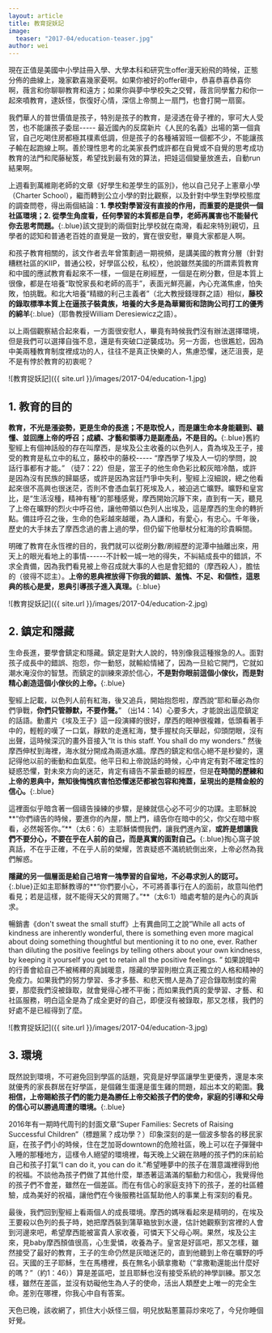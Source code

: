 ```yaml
---
layout: article
title: 教育捉妖記
image:
  teaser: "2017-04/education-teaser.jpg"
author: wei
---
```

現在正值是美國中小學註冊入學、大學本科和研究生offer漫天紛飛的時候，正態分佈的曲線上，幾家歡喜幾家憂啊。如果你被好的offer砸中，恭喜恭喜恭喜你啊，薇言和你聊聊教育和遠方；如果你與夢中學校失之交臂，薇言同學奮力和你一起來噴教育，逮妖怪，恢復好心情，深信上帝關上一扇門，也會打開一扇窗。

我們華人的普世價值是孩子，特別是孩子的教育，是浸透在骨子裡的，寧可大人受苦，也不能讓孩子委屈----- 最近國內的反腐新片《人民的名義》出場的第一個貪官，自己吃喝住房都極其樸素低調，但是孩子的各種補習班一個都不少，不能讓孩子輸在起跑線上啊。善於理性思考的北美家長們或許都在自覺或不自覺的思考成功教育的法門和爬藤秘笈，希望找到最有效的算法，把娃這個變量放進去，自動run結果啊。

上週看到萬維剛老師的文章《好學生和差學生的區別》，他以自己兒子上憲章小學（Charter School），繼而轉到公立小學的對比觀察，以及針對中學生對學校態度的調查問卷，得出兩個結論：**1. 學校對學習沒有直接的作用，而重要的是提供一個社區環境；2. 從學生角度看，任何學習的本質都是自學，老師再厲害也不能替代你去思考問題。**{:.blue}該文提到的兩個對比學校就在南灣，看起來特別親切，且學者的認知和普通老百姓的直覺是一致的，實在很安慰，畢竟大家都是人啊。

和孩子教育相關的，該文作者去年曾策劃過一期視頻，是講美國的教育分層（針對糟糕社區的KIIP，普通公校，好學區公校，私校），他說雖然美國的所謂素質教育和中國的應試教育看起來不一樣，一個是在刷經歷，一個是在刷分數，但是本質上很像，都是在培養“取悅家長和老師的高手”，表面光鮮亮麗，內心充滿焦慮，怕失敗，怕挑戰。和北大培養“精緻的利己主義者”（北大教授錢理群之語）相似，**藤校的錄取標準本質上在逼孩子裝貴族，培養的大多是為華爾街和諮詢公司打工的優秀的綿羊**{:.blue}（耶魯教授William Deresiewicz之語）。

以上兩個觀察結合起來看，一方面很安慰人，畢竟有時候我們沒有辦法選擇環境，但是我們可以選擇自強不息，還是有突破口逆襲成功。另一方面，也很尷尬，因為中美兩種教育制度裡成功的人，往往不是真正快樂的人，焦慮恐懼，迷茫沮喪，是不是有悖於教育的初衷呢？

![教育捉妖記]({{ site.url }}/images/2017-04/education-1.jpg)

## 1. 教育的目的

**教育，不光是漲姿勢，更是生命的長進；不是取悅人，而是讓生命本身能聽到、聽懂、並回應上帝的呼召；成績、才藝和領導力是副產品，不是目的。**{:.blue}舊約聖經上有個神話般的存在叫摩西，是埃及公主收養的以色列人，貴為埃及王子，接受的教育是私立中的私立，藤校中的藤校----- “摩西學了埃及人一切的學問，說話行事都有才能。” （徒7：22）但是，當王子的他生命色彩比較灰暗冷酷，或許是因為沒有民族的歸屬感，或許是因為宮廷鬥爭中失利，聖經上沒細說，總之他看起來很不高興也很迷茫，否則不會憑血氣打死埃及人，被迫逃亡曠野。曠野和皇宮比，是“生活沒種，精神有種”的那種感覺，摩西開始沉靜下來，直到有一天，聽見了上帝在曠野的烈火中呼召他，讓他帶領以色列人出埃及，這是摩西的生命的轉折點。備註呼召之後，生命的色彩越來越暖，為人謙和，有愛心，有忠心。千年後，歷史的大手抹去了摩西念過的書上過的學，但仍留下他舉杖分紅海的珍貴瞬間。

明確了教育在永恆裡的目的，我們就可以從刷分數/刷經歷的泥潭中抽離出來，用天上的眼光看地上的事情------不計較一城一地的得失，不糾結成長中的錯誤，不求全責備，因為我們看見被上帝召成就大事的人也是會犯錯的（摩西殺人），膽怯的（彼得不認主）。**上帝的恩典裡放得下你我的錯誤、羞愧、不足、和個性，這恩典的核心是愛，恩典引導孩子進入真理。**{:.blue}

![教育捉妖記]({{ site.url }}/images/2017-04/education-2.jpg)

## 2. 鎮定和隱藏

生命長進，要學會鎮定和隱藏。鎮定是對大人說的，特別像我這種猴急的人。面對孩子成長中的錯誤、抱怨，你一動怒，就輸給情緒了，因為一旦給它開門，它就如潮水淹沒你的智慧。而鎮定的訓練來源於信心，**不是對你眼前這個小傢伙，而是對精心創造這個小傢伙的上帝。**{:.blue}

聖經上記載，以色列人前有紅海，後又追兵，開始抱怨啦，摩西說“耶和華必為你們爭戰，**你們只管靜默，不要作聲。**” （出14：14）心要多大，才能說出這麼鎮定的話語。動畫片《埃及王子》這一段演繹的很好，摩西的眼神很複雜，低頭看著手中的，輕輕的嘆了一口氣，靜默的走進紅海，雙手握杖向天舉起，仰頭閉眼，沒有出聲，這時候深沉的畫外音接入“It is this staff. You shall do my wonders.” 然後摩西伸杖到海裡，海水就分開成為兩道水牆。摩西的鎮定和信心絕不是秒變的，還記得他以前的衝動和血氣麼。他平日和上帝說話的時候，心中肯定有對不確定性的疑惑恐懼，對未來方向的迷茫，肯定有禱告不蒙垂聽的經歷，但是**在時間的歷練和上帝的恩典中，無知後悔愧疚害怕恐懼迷茫都被包容和掩蓋，呈現出的是精金般的信心。**{:.blue}

這裡面似乎暗含著一個禱告操練的步驟，是練就信心必不可少的功課。主耶穌說**“你們禱告的時候，要進你的內屋，關上門，禱告你在暗中的父，你父在暗中察看，必然報答​​你。”**（太6：6）主耶穌憐憫我們，讓我們進內室，**或許是想讓我們不要分心，不要在乎在人前的自己，而是真實的面對自己。**{:.blue}掏心窩子說真話，不在乎正確，不在乎人前的榮耀，苦衷疑惑不滿統統倒出來，上帝必然為我們解惑。

**隱藏的另一個層面是給自己培育一塊學習的自留地，不必尋求別人的認可。**{:.blue}正如主耶穌教導的**“你們要小心，不可將善事行在人的面前，故意叫他們看見；若是這樣，就不能得天父的賞賜了。”**（太6:1）暗處考驗的是內心的真訴求。

暢銷書《don't sweat the small stuff》上有異曲同工之說“While all acts of kindness are inherently wonderful, there is something even more magical about doing something thoughtful but mentioning it to no one, ever. Rather than diluting the positive feelings by telling others about your own kindness, by keeping it yourself you get to retain all the positive feelings. ” 如果說暗中的行善會給自己不被稀釋的真誠暖意，隱藏的學習則樹立真正獨立的人格和精神的免疫力。如果我們的努力學習、多才多藝、和悲天憫人是為了迎合錄取制度的需要，那麼我們沒被錄取，就會覺得心裡不平衡；而如果我們真的愛學習、才藝、和社區服務，明白這全是為了成全更好的自己，即便沒有被錄取，那又怎樣，我們的好處不是已經得到了麼。

![教育捉妖記]({{ site.url }}/images/2017-04/education-3.jpg)

## 3. 環境

既然說到環境，不可避免回到學區的話題，究竟是好學區讓學生更優秀，還是本來就優秀的家長群居在好學區，是個雞生蛋還是蛋生雞的問題，超出本文的範圍。**我相信，上帝賜給孩子們的能力是為勝任上帝交給孩子們的使命，家庭的引導和父母的信心可以勝過周遭的環境。**{:.blue}

2016年有一期時代周刊的封面文章“Super Families: Secrets of Raising Successful Children”（標題黨？成功學？）印象深刻的是一個波多黎各的移民家庭，在孩子們小的時候，住在芝加哥downtown的危險社區，晚上可以在子彈聲中入睡的那種地方，這樣令人絕望的環境裡，每天晚上父親在熟睡的孩子們的床前給自己和孩子打氣“I can do it, you can do it.”希望睡夢中的孩子在潛意識裡得到他的祝福。不談他為孩子們做了其他什麼，單憑著這滿滿的驅動力和信心，我覺得他的孩子們不會差，雖然在一個差區。而在有信心的家庭支持下的孩子，差的社區體驗，成為美好的祝福，讓他們在今後服務社區幫助他人的事業上有深刻的看見。

最後，我們回到聖經上看兩個人的成長環境。摩西的媽咪看起來是精明的，在埃及王要殺以色列的長子時，她把摩西裝到蒲草箱放到水邊，估計她觀察到宮裡的人會到河邊來吧，希望摩西能被富貴人家收養，可憐天下父母心啊。果然，埃及公主來，見baby摩西顏值很高，心生愛憐，收養為子。皇宮是好區吧，那又怎樣，雖然接受了最好的教育，王子的生命仍然是灰暗迷茫的，直到他聽到上帝在曠野的呼召。天國的王子耶穌，生在馬槽裡，長在無名小鎮拿撒勒（“拿撒勒還能出什麼好的嗎？”（約1：46））算是差區吧，並且耶穌也沒有接受系統的神學訓練。那又怎樣，雖然在差區，並沒有妨礙他生為人子的使命，活出人類歷史上唯一的完全生命。差別在哪裡，你我心中自有答案。

天色已晚，該收網了，抓住大小妖怪三個，明兒放點蔥薑蒜炒來吃了，今兒你睡個好覺。
